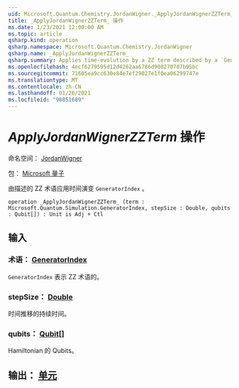 ```yaml
---
uid: Microsoft.Quantum.Chemistry.JordanWigner._ApplyJordanWignerZZTerm_
title: _ApplyJordanWignerZZTerm_ 操作
ms.date: 1/23/2021 12:00:00 AM
ms.topic: article
qsharp.kind: operation
qsharp.namespace: Microsoft.Quantum.Chemistry.JordanWigner
qsharp.name: _ApplyJordanWignerZZTerm_
qsharp.summary: Applies time-evolution by a ZZ term described by a `GeneratorIndex`.
ms.openlocfilehash: 4ecf6279595d12d4262aa6786d908270707b95bc
ms.sourcegitcommit: 71605ea9cc630e84e7ef29027e1f0ea06299747e
ms.translationtype: MT
ms.contentlocale: zh-CN
ms.lasthandoff: 01/26/2021
ms.locfileid: "98851689"
---
```

# <a name="_applyjordanwignerzzterm_-operation"></a>_ApplyJordanWignerZZTerm_ 操作

命名空间： [JordanWigner](xref:Microsoft.Quantum.Chemistry.JordanWigner)

包： [Microsoft 量子](https://nuget.org/packages/Microsoft.Quantum.Chemistry)


由描述的 ZZ 术语应用时间演变 `GeneratorIndex` 。

```qsharp
operation _ApplyJordanWignerZZTerm_ (term : Microsoft.Quantum.Simulation.GeneratorIndex, stepSize : Double, qubits : Qubit[]) : Unit is Adj + Ctl
```


## <a name="input"></a>输入

### <a name="term--generatorindex"></a>术语： [GeneratorIndex](xref:Microsoft.Quantum.Simulation.GeneratorIndex)

`GeneratorIndex` 表示 ZZ 术语的。


### <a name="stepsize--double"></a>stepSize： [Double](xref:microsoft.quantum.lang-ref.double)

时间推移的持续时间。


### <a name="qubits--qubit"></a>qubits： [Qubit](xref:microsoft.quantum.lang-ref.qubit)[]

Hamiltonian 的 Qubits。



## <a name="output--unit"></a>输出： [单元](xref:microsoft.quantum.lang-ref.unit)

